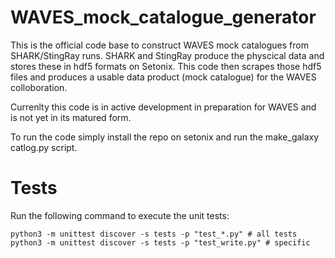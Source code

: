 # WAVES_mock_catalogue_generator
This is the official code base to construct WAVES mock catalogues from SHARK/StingRay runs. SHARK and StingRay produce the physcical data and stores these in hdf5 formats on Setonix. This code then scrapes those hdf5 files and produces a usable data product (mock catalogue) for the WAVES colloboration. 

Currenlty this code is in active development in preparation for WAVES and is not yet in its matured form.

To run the code simply install the repo on setonix and run the make_galaxy catlog.py script.

# Tests
Run the following command to execute the unit tests:

```
python3 -m unittest discover -s tests -p "test_*.py" # all tests
python3 -m unittest discover -s tests -p "test_write.py" # specific
```